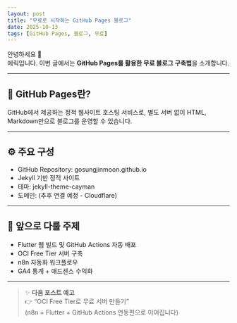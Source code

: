 ```yaml
---
layout: post
title: "무료로 시작하는 GitHub Pages 블로그"
date: 2025-10-13
tags: [GitHub Pages, 블로그, 무료]
---
```


안녕하세요 👋  
에릭입니다. 이번 글에서는 **GitHub Pages를 활용한 무료 블로그 구축법**을 소개합니다.

---

## 📌 GitHub Pages란?
GitHub에서 제공하는 정적 웹사이트 호스팅 서비스로, 별도 서버 없이 HTML, Markdown만으로 블로그를 운영할 수 있습니다.

---

## ⚙️ 주요 구성
- GitHub Repository: gosungjinmoon.github.io  
- Jekyll 기반 정적 사이트  
- 테마: jekyll-theme-cayman  
- 도메인: (추후 연결 예정 - Cloudflare)  

---

## 🚀 앞으로 다룰 주제
- Flutter 웹 빌드 및 GitHub Actions 자동 배포  
- OCI Free Tier 서버 구축  
- n8n 자동화 워크플로우  
- GA4 통계 + 애드센스 수익화  

---

> ✨ **다음 포스트 예고**  
> 👉 “OCI Free Tier로 무료 서버 만들기”  
> (n8n + Flutter + GitHub Actions 연동편으로 이어집니다)
